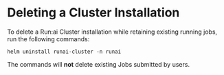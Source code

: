 # Deleting a Cluster Installation

To delete a Run:ai Cluster installation while retaining existing running jobs, run the following commands:

```
helm uninstall runai-cluster -n runai
```

The commands will **not** delete existing Jobs submitted by users.
